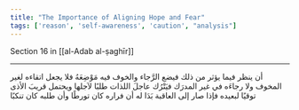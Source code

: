 ```yaml
---
title: "The Importance of Aligning Hope and Fear"
tags: ['reason', 'self-awareness', 'caution', "analysis"]
---
```


 Section 16 in [[al-Adab al-ṣaghīr]]

---
أن ينظر فيما يؤثر من ذلك فيضع الرَّجاء والخوف فيه مَوْضِعَهُ فلا يجعل اتقاءه لغير المخوف ولا رجاءَه في غير المدرَك فيَتْرُك عاجلَ اللذات طلبًا لآجلها ويحتمل قريبَ الأذى توقيًا لبعيده فإذا صار إلى العاقبة بَدَا له أن فراره كان تورطًا وأن طلبه كان تنكبًا
